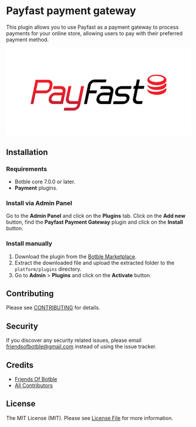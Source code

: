# Payfast payment gateway

This plugin allows you to use Payfast as a payment gateway to process payments for your online store, allowing
users to pay with their preferred payment method.

![Payfast payment gateway](./screenshot.png)

## Installation

### Requirements

* Botble core 7.0.0 or later.
* **Payment** plugins.

### Install via Admin Panel

Go to the **Admin Panel** and click on the **Plugins** tab. Click on the **Add new** button, find the **Payfast
Payment Gateway** plugin and click on the **Install** button.

### Install manually

1. Download the plugin from
   the [Botble Marketplace](https://marketplace.botble.com/products/friendsofbotble/fob-payfast).
2. Extract the downloaded file and upload the extracted folder to the `platform/plugins` directory.
3. Go to **Admin** > **Plugins** and click on the **Activate** button.

## Contributing

Please see [CONTRIBUTING](CONTRIBUTING.md) for details.

## Security

If you discover any security related issues, please email friendsofbotble@gmail.com instead of using the issue tracker.

## Credits

* [Friends Of Botble](https://github.com/FriendsOfBotble)
* [All Contributors](../../contributors)

## License

The MIT License (MIT). Please see [License File](LICENSE) for more information.
